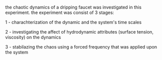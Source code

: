 the chaotic dynamics of a dripping faucet was investigated in this experiment.
the experiment was consist of 3 stages:

1 - charachterization of the dynamic and the system's time scales

2 - investigating the affect of hydrodynamic attributes (surface tension, viscosity) on the dynamics

3 - stabilazing the chaos using a forced frequency that was applied upon the system

